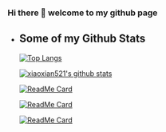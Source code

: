 ### Hi there 👋 welcome to my github page



- ## Some of my Github Stats

  [![Top Langs](https://github-readme-stats.vercel.app/api/top-langs/?username=xiaoxian521&layout=compact&theme=radical)](https://github.com/xiaoxian521/github-readme-stats)

  [![xiaoxian521's github stats](https://github-readme-stats.vercel.app/api?username=xiaoxian521&theme=radical)](https://github.com/xiaoxian521)

  [![ReadMe Card](https://github-readme-stats.vercel.app/api/pin/?username=xiaoxian521&repo=CURD-TS&theme=radical)](https://github.com/xiaoxian521/CURD-TS)

  [![ReadMe Card](https://github-readme-stats.vercel.app/api/pin/?username=xiaoxian521&repo=vue-node-sqlite3&theme=radical)](https://github.com/xiaoxian521/vue-node-sqlite3)
  
  [![ReadMe Card](https://github-readme-stats.vercel.app/api/pin/?username=xiaoxian521&repo=private-cli&theme=radical)](https://github.com/xiaoxian521/private-cli)
  


